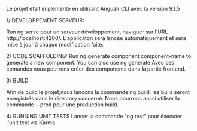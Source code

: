 Le projet était implémenté en utilisant Angualr CLI avec la version 9.1.5

1/ DEVELOPPEMENT SERVEUR:

  Run ng serve pour un serveur dévéloppement, naviguer sur l'URL http://localhost:4200/. L'applicaton sera lancée automatiquement et sera mise à jour à chaque modification faite.
  
2/ CODE SCAFFOLDING:
Run ng generate component component-name to generate a new component. You can also use ng generate
Avec ces comandes nous pourrons créer des components dans la partie frontend.

3/ BUILD

Afin de build le projet,nous lancons la commande ng build. les buils seront enregistrés dans le directory concerné. Nous pourrons aussi utiliser la commande --prod pour une production build.

4/  RUNNING UNIT TESTS
Lancer la commande "ng test" pour éxécuter l'unit test via Karma.
